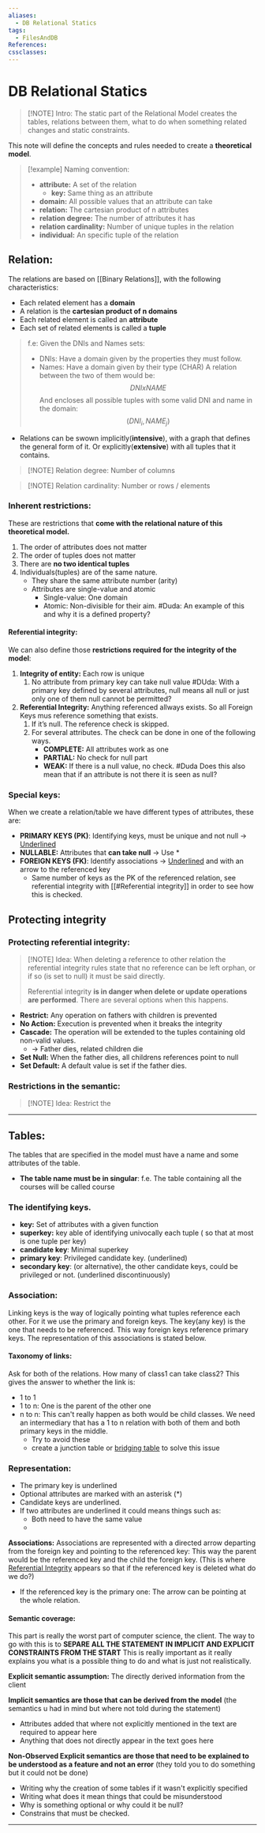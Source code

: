```yaml
---
aliases:
  - DB Relational Statics
tags:
  - FilesAndDB
References: 
cssclasses:
---
```

# DB Relational Statics

> [!NOTE] Intro: 
> The static part of the Relational Model creates the tables, relations between them, what to do when something related changes and static constraints. 

This note will define the concepts and rules needed to create a **theoretical model**.


> [!example] Naming convention: 
> + **attribute:** A set of the relation
> 	+ **key:** Same thing as an attribute
> + **domain:** All possible values that an attribute can take
> + **relation:** The cartesian product of n attributes 
> + **relation degree:** The number of attributes it has
> + **relation cardinality:** Number of unique tuples in the relation
> + **individual:** An specific tuple of the relation
>

## Relation:
The relations are based on [[Binary Relations]], with the following characteristics:

+ Each related element has a **domain**
+ A relation is the **cartesian product of n domains**
+ Each related element is called an **attribute**
+ Each set of related elements is called a **tuple**

> f.e: Given the DNIs and Names sets: 
> + DNIs: Have a domain given by the properties they must follow.
> + Names: Have a domain given by their type (CHAR)
> A relation between the two of them would be: 
> $$DNI x NAME$$
> And encloses all possible tuples with some valid DNI and name in the domain: 
> $$ (DNI_i, NAME_j) $$
> 

+ Relations can be swown implicitly(**intensive**), with a graph that defines the general form of it. Or explicitly(**extensive**) with all tuples that it contains. 

> [!NOTE] Relation degree: 
> Number of columns


> [!NOTE] Relation cardinality: 
> Number or rows / elements 

### Inherent restrictions:
These are restrictions that **come with the relational nature of this theoretical model.**
1. The order of attributes does not matter
2. The order of tuples does not matter
3. There are **no two identical tuples**
4. Individuals(tuples) are of the same nature.
	* They share the same attribute number (arity)
   + Attributes are single-value and atomic
	   + Single-value: One domain
	   + Atomic: Non-divisible for their aim. #Duda: An example of this and why it is a defined property?
#### Referential integrity:
We can also define those **restrictions required for the integrity of the model**:
1. **Integrity of entity:** Each row is unique
	1. No attribute from primary key can take null value #DUda: With a primary key defined by several attributes, null means all null or just only one of them null cannot be permitted?
2. **Referential Integrity:** Anything referenced allways exists. So all Foreign Keys mus reference something that exists. 
	1. If it’s null. The reference check is skipped. 
	2. For several attributes. The check can be done in one of the following ways.
	   + **COMPLETE:** All attributes work as one
	   + **PARTIAL:** No check for null part
	   + **WEAK:** If there is a null value, no check. #Duda Does this also mean that if an attribute is not there it is seen as null?
	

### Special keys:
When we create a relation/table we have different types of attributes, these are:

+ **PRIMARY KEYS (PK)**: Identifying keys, must be unique and not null → <u>Underlined</u> 
+ **NULLABLE:** Attributes that **can take null** → Use *
+ **FOREIGN KEYS (FK)**: Identify associations → <u>Underlined</u> and with an arrow to the referenced key
	+ Same number of keys as the PK of the referenced relation, see referential integrity with [[#Referential integrity]] in order to see how this is checked.

## Protecting integrity 

### Protecting referential integrity:
> [!NOTE] Idea: 
> When deleting a reference to other relation the referential integrity rules state that no reference can be left orphan, or if so (is set to null) it must be said directly. 
> 
> Referential integrity **is in danger when delete or update operations are performed**. There are several options when this happens. 

+ **Restrict:** Any operation on fathers with children is prevented
+ **No Action:** Execution is prevented when it breaks the integrity
+ **Cascade:** The operation will be extended to the tuples containing old non-valid values.
	+ → Father dies, related  children die
+ **Set Null:** When the father dies, all childrens references point to null
+ **Set Default:** A default value is set if the father dies.

### Restrictions in the semantic:

> [!NOTE] Idea: 
> Restrict the  




---
## Tables: 
The tables that are specified in the model must have a name and some attributes of the table. 
+ **The table name must be in singular**: f.e. The table containing all the courses will be called course
### The identifying keys. 
+ **key:** Set of attributes with a given function 
+ **superkey:** key able of identifying univocally each tuple ( so that at most is one tuple per key)
+ **candidate key**: Minimal superkey
+ **primary key**: Privileged candidate key. (underlined)
+ **secondary key**: (or alternative), the other candidate keys, could be privileged or not. (underlined discontinuously)
### Association: 
Linking keys is the way of logically pointing what tuples reference each other. For it we use the primary and foreign keys. The  key(any key) is the one that needs to be referenced. This way foreign keys reference primary keys. 
The representation of this associations is stated below. 
#### Taxonomy of links: 
Ask for both of the relations. How many of class1 can take class2? This gives the answer to whether the link is: 
+ 1 to 1
+ 1 to n: One is the parent of the other one
+ n to n: This can't really happen as both would be child classes. We need an intermediary that has a 1 to n relation with both of them and both primary keys in the middle. 
	+ Try to avoid these
	+ create a junction table or [bridging table](bridging%20table.md) to solve this issue
	


### Representation: 
+ The primary key is underlined
+ Optional attributes are marked with an asterisk (*)
+ Candidate keys are underlined.
+ If two attributes are underlined it could means things such as: 
	+ Both need to have the same value 
	+ 
**Associations:**
Associations are represented with a directed arrow departing from the foreign key and pointing to the referenced key: This way the parent would be the referenced key and the child the foreign key. (This is where [Referential Integrity](Referential%20Integrity.md) appears so that if the referenced key is deleted what do we do?)
+ If the referenced key is the primary one: The arrow can be pointing at the whole relation. 
#### Semantic coverage: 
This part is really the worst part of computer science, the client. The way to go with this is to **SEPARE ALL THE STATEMENT IN IMPLICIT AND EXPLICIT CONSTRAINTS FROM THE START**
This is really important as it really explains you what is a possible thing to do and what is just not realistically.

**Explicit semantic assumption:**
The directly derived information from the client

**Implicit semantics are those that can be derived from the model**
(the semantics u had in mind but where not told during the statement)
+ Attributes added that where not explicitly mentioned in the text are required to appear here
+ Anything that does not directly appear in the text goes here

**Non-Observed Explicit semantics are those that need to be explained to be understood as a feature and not an error**
(they told you to do something but it could not be done)


+ Writing why the creation of some tables if it wasn't explicitly specified
+ Writing what does it mean things that could be misunderstood
+ Why is something optional or why could it be null? 
+ Constrains that must be checked.

***